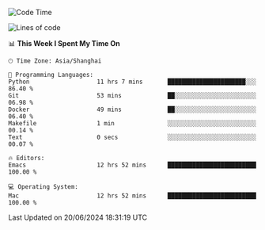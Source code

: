 <!--START_SECTION:waka-->
![Code Time](http://img.shields.io/badge/Code%20Time-2%2C018%20hrs%2051%20mins-blue)

![Lines of code](https://img.shields.io/badge/From%20Hello%20World%20I%27ve%20Written-308.1%20thousand%20lines%20of%20code-blue)

📊 **This Week I Spent My Time On** 

```text
🕑︎ Time Zone: Asia/Shanghai

💬 Programming Languages: 
Python                   11 hrs 7 mins       ██████████████████████░░░   86.40 % 
Git                      53 mins             ██░░░░░░░░░░░░░░░░░░░░░░░   06.98 % 
Docker                   49 mins             ██░░░░░░░░░░░░░░░░░░░░░░░   06.40 % 
Makefile                 1 min               ░░░░░░░░░░░░░░░░░░░░░░░░░   00.14 % 
Text                     0 secs              ░░░░░░░░░░░░░░░░░░░░░░░░░   00.07 % 

🔥 Editors: 
Emacs                    12 hrs 52 mins      █████████████████████████   100.00 % 

💻 Operating System: 
Mac                      12 hrs 52 mins      █████████████████████████   100.00 % 
```


 Last Updated on 20/06/2024 18:31:19 UTC
<!--END_SECTION:waka-->
